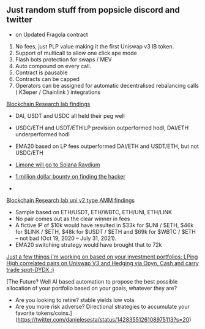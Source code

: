 ## Just random stuff from popsicle discord and twitter

* on Updated Fragola contract
1. No fees, just PLP value making it the first Uniswap v3 IB token. 
2. Support of multicall to allow one click ape mode
3. Flash bots protection for swaps / MEV
4. Auto compound on every call.
5. Contract is pausable 
6. Contracts can be capped 
7. Operators can be assigned for automatic decentralised rebalancing calls ( K3eper / Chainlink ) integrations

[Blockchain Research lab findings](https://twitter.com/danielesesta/status/1424732368670273541?s=20)
- DAI, USDT and USDC all held their peg well
- USDC/ETH and USDT/ETH LP provision outperformed hodl, DAI/ETH underperformed hodl
- EMA20 based on LP fees outperformed DAI/ETH and USDT/ETH, but not USDC/ETH

- [Limone will go to Solana Raydium](https://twitter.com/danielesesta/status/1424995843564838912?s=20)
- [1 million dollar bounty on finding the hacker](https://twitter.com/danielesesta/status/1425380886401454082?s=20)
- 

[Blockchain Research lab uni v2 type AMM findings](https://twitter.com/danielesesta/status/1427666956887502849?s=20)
- Sample based on ETH/USDT, ETH/WBTC, ETH/UNI, ETH/LINK
- No pair comes out as the clear winner in fees
- A fictive lP of $10k would have resulted in $33k for $UNI / $ETH, $46k for $LINK / $ETH, $48k for $USDT / $ETH and $69k for $WBTC / $ETH – not bad (Oct 19, 2020 – July 31, 2021).
- EMA20 switching strategy would have brought that to 72k

[Just a few things i'm working on based on your investment portfolios: LPing High correlated pairs on Uniswap V3 and Hedging via Opyn, Cash and carry trade spot-DYDX :)](https://twitter.com/danielesesta/status/1428001896963399685?s=20)

[The Future? Well AI based automation to propose the best possible allocation of your portfolio based on your goals, whatever they are?
- Are you looking to retire? stable yields low vola.
- Are you more risk adverse? Directional strategies to accumulate your favorite tokens/coins.](https://twitter.com/danielesesta/status/1428355126108975113?s=20)
